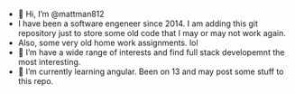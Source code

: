 - 👋 Hi, I’m @mattman812
- I have been a software engeneer since 2014.  I am adding this git repository just to store some old code that I may or may not work again.
- Also, some very old home work assignments.  lol 
- 👀 I’m have a wide range of interests and find full stack developemnt the most interesting.  
- 🌱 I’m currently learning angular.  Been on 13 and may post some stuff to this repo.


<!---
mattman812/mattman812 is a ✨ special ✨ repository because its `README.md` (this file) appears on your GitHub profile.
You can click the Preview link to take a look at your changes.
--->
